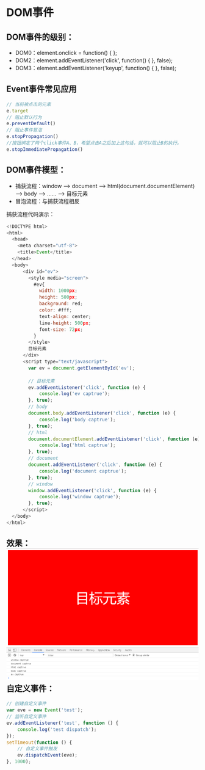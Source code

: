 # DOM事件

## DOM事件的级别：

* DOM0：element.onclick = function\(\) { };
* DOM2：element.addEventListener\('click', function\(\) { }, false\);
* DOM3：element.addEventListener\('keyup', function\(\) { }, false\);

## Event事件常见应用

```js
// 当前被点击的元素 
e.target
// 阻止默认行为
e.preventDefault() 
// 阻止事件冒泡
e.stopPropagation() 
//按钮绑定了两个click事件A、B，希望点击A之后加上这句话，就可以阻止B的执行。
e.stopImmediatePropagation()
```

## DOM事件模型：

* 捕获流程：window --&gt; document --&gt; html\(document.documentElement\) --&gt; body --&gt;  ......  --&gt; 目标元素
* 冒泡流程：与捕获流程相反

捕获流程代码演示：

```js
<!DOCTYPE html>
<html>
  <head>
    <meta charset="utf-8">
    <title>Event</title>
  </head>
  <body>
      <div id="ev">
        <style media="screen">
          #ev{
            width: 1000px;
            height: 500px;
            background: red;
            color: #fff;
            text-align: center;
            line-height: 500px;
            font-size: 72px;
          }
        </style>
        目标元素
      </div>
      <script type="text/javascript">
        var ev = document.getElementById('ev');

        // 目标元素
        ev.addEventListener('click', function (e) {
            console.log('ev captrue');
        }, true);
        // body
        document.body.addEventListener('click', function (e) {
            console.log('body captrue');
        }, true);
        // html
        document.documentElement.addEventListener('click', function (e) {
            console.log('html captrue');
        }, true);
        // document
        document.addEventListener('click', function (e) {
            console.log('document captrue');
        }, true);
        // window
        window.addEventListener('click', function (e) {
            console.log('window captrue');
        }, true);
      </script>
  </body>
</html>
```

## 效果：![](/assets/DOM事件.png)自定义事件：

```js
// 创建自定义事件
var eve = new Event('test');
// 监听自定义事件
ev.addEventListener('test', function () {
    console.log('test dispatch');
});
setTimeout(function () {
    // 自定义事件触发
    ev.dispatchEvent(eve);
}, 1000);
```



